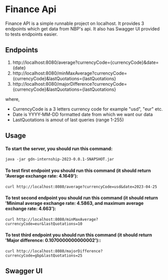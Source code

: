 # Finance Api

Finance API is a simple runnable project on localhost. It provides 3 endpoints which get data from NBP's api. It also has Swagger UI provided to tests endpoints easier.

## Endpoints

1. http://localhost:8080/average?currencyCode={currencyCode}&date={date}
2. http://localhost:8080/minMaxAverage?currencyCode={currencyCode}&lastQuotations={lastQuotations}
3. http://localhost:8080/majorDifference?currencyCode={currencyCode}&lastQuotations={lastQuotations}

where,
- CurrencyCode is a 3 letters currency code for example "usd", "eur" etc.
- Date is YYYY-MM-DD formatted date from which we want our data
- LastQuotations is amout of last queries (range 1-255)

## Usage

#### To start the server, you should run this command:
```
java -jar gdn-internship-2023-0.0.1-SNAPSHOT.jar
```

#### To test first endpoint you should run this command (it should return 'Average exchange rate: 4.1649'):
```
curl http://localhost:8080/average?currencyCode=usd&date=2023-04-25
```
#### To test second endpoint you should run this command (it should return 'Minimal average exchange rate: 4.5863, and maximum average exchange rate: 4.663'):
```
curl http://localhost:8080/minMaxAverage?currencyCode=eur&lastQuotations=10
```
#### To test third endpoint you should run this command (it should return 'Major difference: 0.1070000000000002')::
```
curl http://localhost:8080/majorDifference?currencyCode=gbp&lastQuotations=25
```
## Swagger UI